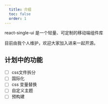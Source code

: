 ```yaml
---
  title: 介绍
  toc: false
  order: 1
---
```


react-single-ui 是一个轻量、可定制的移动端组件库

目前由我个人维护，欢迎大家加入进来一起开源。

<!-- [![Build Status](https://img.shields.io/github/actions/workflow/status/huabingtao/react-single-ui/ci.yml)](https://github.com/huabingtao/react-single-ui/actions)
[![License](https://img.shields.io/github/license/huabingtao/react-single-ui)](https://github.com/huabingtao/react-single-ui/blob/main/LICENSE)
[![Issues](https://img.shields.io/github/issues/huabingtao/react-single-ui)](https://github.com/huabingtao/react-single-ui/issues)
[![Stars](https://img.shields.io/github/stars/huabingtao/react-single-ui)](https://github.com/huabingtao/react-single-ui) -->

## 计划中的功能

- [ ] css文件拆分
- [ ] 国际化
- [ ] css 变量替换
- [ ] 自定义主题
- [ ] 预构建
